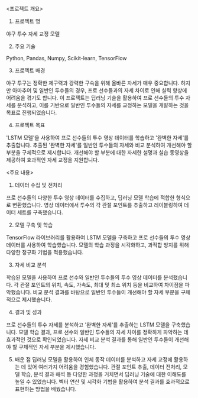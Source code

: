 <프로젝트 개요>


1. 프로젝트 명

야구 투수 자세 교정 모델



2. 주요 기술

Python, Pandas, Numpy, Scikit-learn, TensorFlow


3. 프로젝트 배경

야구 투구는 정확한 제구력과 강력한 구속을 위해 올바른 자세가 매우 중요합니다. 하지만 아마추어 및 일반인 투수들의 경우, 프로 선수들과의 자세 차이로 인해 실력 향상에 어려움을 겪기도 합니다. 이 프로젝트는 딥러닝 기술을 활용하여 프로 선수들의 투수 자세를 분석하고, 이를 기반으로 일반인 투수들의 자세를 교정하는 모델을 개발하는 것을 목표로 진행되었습니다.

4. 프로젝트 목표

'LSTM 모델'을 사용하여 프로 선수들의 투수 영상 데이터를 학습하고 '완벽한 자세'를 추출합니다.
추출된 '완벽한 자세'를 일반인 투수들의 자세와 비교 분석하여 개선해야 할 부분을 구체적으로 제시합니다.
개선해야 할 부분에 대한 자세한 설명과 실습 동영상을 제공하여 효과적인 자세 교정을 지원합니다.



<주요 내용>

1. 데이터 수집 및 전처리

프로 선수들의 다양한 투수 영상 데이터를 수집하고, 딥러닝 모델 학습에 적합한 형식으로 변환했습니다.
영상 데이터에서 투수의 각 관절 포인트를 추출하고 레이블링하여 데이터 세트를 구축했습니다.


2. 모델 구축 및 학습

TensorFlow 라이브러리를 활용하여 LSTM 모델을 구축하고 프로 선수들의 투수 영상 데이터를 사용하여 학습했습니다.
모델의 학습 과정을 시각화하고, 과적합 방지를 위해 다양한 정규화 기법을 적용했습니다.


3. 자세 비교 분석

학습된 모델을 사용하여 프로 선수와 일반인 투수들의 투수 영상 데이터를 분석했습니다.
각 관절 포인트의 위치, 속도, 가속도, 최대 및 최소 위치 등을 비교하여 차이점을 파악했습니다.
비교 분석 결과를 바탕으로 일반인 투수들이 개선해야 할 자세 부분을 구체적으로 제시했습니다.


4. 결과 및 성과


프로 선수들의 투수 자세를 분석하고 '완벽한 자세'를 추출하는 LSTM 모델을 구축했습니다.
모델 학습 결과, 프로 선수와 일반인 투수들의 자세 차이를 정확하게 파악하는 데 효과적인 것으로 확인되었습니다.
자세 비교 분석 결과를 통해 일반인 투수들이 개선해야 할 구체적인 자세 부분을 제시했습니다.


5. 배운 점
딥러닝 모델을 활용하여 인체 동작 데이터를 분석하고 자세 교정에 활용하는 데 있어 여러가지 어려움을 경험했습니다.
관절 포인트 추출, 데이터 전처리, 모델 학습, 분석 결과 해석 등 다양한 과정을 거치면서 딥러닝 기술에 대한 이해도를 높일 수 있었습니다.
벡터 연산 및 시각화 기법을 활용하여 분석 결과를 효과적으로 표현하는 방법을 배웠습니다.
